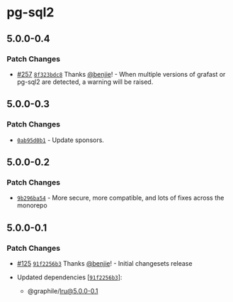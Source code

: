 # pg-sql2

## 5.0.0-0.4

### Patch Changes

- [#257](https://github.com/benjie/postgraphile-private/pull/257)
  [`8f323bdc8`](https://github.com/benjie/postgraphile-private/commit/8f323bdc88e39924de50775891bd40f1acb9b7cf)
  Thanks [@benjie](https://github.com/benjie)! - When multiple versions of
  grafast or pg-sql2 are detected, a warning will be raised.

## 5.0.0-0.3

### Patch Changes

- [`0ab95d0b1`](undefined) - Update sponsors.

## 5.0.0-0.2

### Patch Changes

- [`9b296ba54`](undefined) - More secure, more compatible, and lots of fixes
  across the monorepo

## 5.0.0-0.1

### Patch Changes

- [#125](https://github.com/benjie/postgraphile-private/pull/125)
  [`91f2256b3`](https://github.com/benjie/postgraphile-private/commit/91f2256b3fd699bec19fc86f1ca79df057e58639)
  Thanks [@benjie](https://github.com/benjie)! - Initial changesets release

- Updated dependencies
  [[`91f2256b3`](https://github.com/benjie/postgraphile-private/commit/91f2256b3fd699bec19fc86f1ca79df057e58639)]:
  - @graphile/lru@5.0.0-0.1
